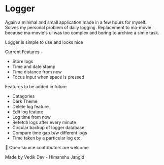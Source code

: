 # Logger

Again a minimal and small application made in a few hours for myself. Solves my personal problem of daily logging.
Replacement to ma-movie because ma-movie's ui was too complex and boring to archive a simle task.

Logger is simple to use and looks nice

Current Features -

- Store logs
- Time and date stamp
- Time distance from now
- Focus input when space is pressed

Features to be added in future

- Catagories
- Dark Theme
- Delete log feature
- Edit log feature
- Log time from now
- Refetch logs after every minute
- Circular backup of logger database
- Compare time gap b/w different logs
- Time taken by a particular log
  etc.

🙏 Open source contributors are welcome

Made by Vedik Dev - Himanshu Jangid
